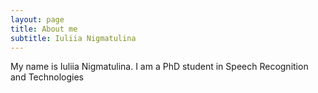 ```yaml
---
layout: page
title: About me
subtitle: Iuliia Nigmatulina
---
```


My name is Iuliia Nigmatulina. I am a PhD student in Speech Recognition and Technologies
